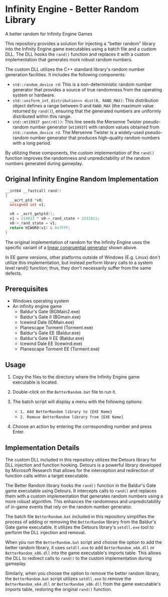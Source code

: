 # Infinity Engine - Better Random Library
A better random for Infinity Engine Games

This repository provides a solution for injecting a "better random" library into the Infinity Engine game executables using a batch file and a custom DLL.
The DLL hooks the `rand()` function and replaces it with a custom implementation that generates more robust random numbers. 

The custom DLL utilizes the C++ standard library's random number generation facilities. It includes the following components:

- `std::random_device rd`: This is a non-deterministic random number generator that provides a source of true randomness from the operating system or hardware.
- `std::uniform_int_distribution<> dist(0, RAND_MAX)`: This distribution object defines a range between 0 and `RAND_MAX` (the maximum value returned by `rand()`), 
  ensuring that the generated numbers are uniformly distributed within this range.
- `std::mt19937 gen(rd())`: This line seeds the Mersenne Twister pseudo-random number generator (`mt19937`) with random values obtained from `std::random_device rd`. 
  The Mersenne Twister is a widely-used pseudo-random number generator that produces high-quality random numbers with a long period.

By utilizing these components, the custom implementation of the `rand()` function improves the randomness and unpredictability of the random numbers generated during gameplay.

## Original Infinity Engine Random Implementation
```C++
__int64 __fastcall rand()
{
  __acrt_ptd *v0;
  unsigned int v1;

  v0 = _acrt_getptd();
  v1 = 214013 * v0->_rand_state + 2531011;
  v0->_rand_state = v1;
  return HIWORD(v1) & 0x7FFF;
}
```

The original implementation of random for the Infinity Engine uses the specific variant of a [linear congruential generator](https://en.wikipedia.org/wiki/Linear_congruential_generator) shown above.

In EE game versions, other platforms outside of Windows (E.g. Linux) don't utilize this implementation, but instead perform library calls to a system level rand() function; thus, they don't necessarily
suffer from the same defects.

## Prerequisites

- Windows operating system
- An infinity engine game
  - Baldur's Gate (BGMain2.exe)
  - Baldur's Gate II (BGmain.exe)
  - Icewind Dale (IDMain.exe)
  - Planescape Torment (Torment.exe)
  - Baldur's Gate EE (Baldur.exe)
  - Baldur's Gate II EE (Baldur.exe)
  - Icewind Dale EE (Icewind.exe)
  - Planescape Torment EE (Torment.exe)

## Usage

1. Copy the files to the directory where the Infinity Engine game executable is located.

2. Double-click on the `BetterRandom.bat` file to run it.

3. The batch script will display a menu with the following options:

   - `1. Add BetterRandom library to {EXE Name}`
   - `2. Remove BetterRandom library from {EXE Name]`

4. Choose an action by entering the corresponding number and press Enter.

## Implementation Details

The custom DLL included in this repository utilizes the Detours library for DLL injection and function hooking. Detours is a powerful library developed by 
Microsoft Research that allows for the interception and redirection of function calls within a target executable.

The Better Random library hooks the `rand()` function in the Baldur's Gate game executable using Detours. It intercepts calls to `rand()` and replaces them with 
a custom implementation that generates random numbers using a more robust algorithm. This enhances the randomness and unpredictability of in-game events that rely 
on the random number generator.

The batch file `BetterRandom.bat` included in this repository simplifies the process of adding or removing the `BetterRandom` library from the Baldur's Gate game executable. 
It utilizes the Detours library's `setdll.exe` tool to perform the DLL injection and removal.

When you run the `BetterRandom.bat` script and choose the option to add the better random library, it uses `setdll.exe` to add `BetterRandom_x64.dll` or `BetterRandom_x86.dll` 
into the game executable's imports table. This allows the DLL to redirect calls to `rand()` to the custom implementation during gameplay.

Similarly, when you choose the option to remove the better random library, the `BetterRandom.bat` script utilizes `setdll.exe` to remove the `BetterRandom_x64.dll` or 
`BetterRandom_x86.dll` from the game executable's imports table, restoring the original `rand()` function.

